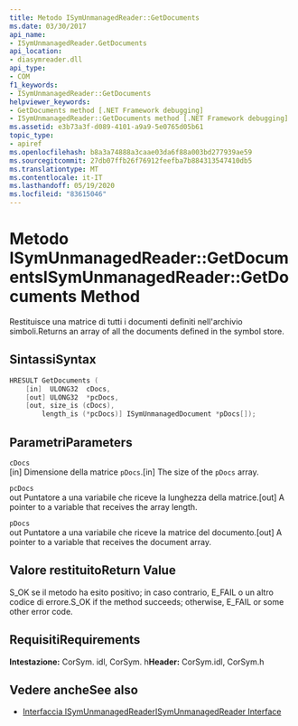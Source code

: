 ```yaml
---
title: Metodo ISymUnmanagedReader::GetDocuments
ms.date: 03/30/2017
api_name:
- ISymUnmanagedReader.GetDocuments
api_location:
- diasymreader.dll
api_type:
- COM
f1_keywords:
- ISymUnmanagedReader::GetDocuments
helpviewer_keywords:
- GetDocuments method [.NET Framework debugging]
- ISymUnmanagedReader::GetDocuments method [.NET Framework debugging]
ms.assetid: e3b73a3f-d089-4101-a9a9-5e0765d05b61
topic_type:
- apiref
ms.openlocfilehash: b8a3a74888a3caae03da6f88a003bd277939ae59
ms.sourcegitcommit: 27db07ffb26f76912feefba7b884313547410db5
ms.translationtype: MT
ms.contentlocale: it-IT
ms.lasthandoff: 05/19/2020
ms.locfileid: "83615046"
---
```

# <a name="isymunmanagedreadergetdocuments-method"></a><span data-ttu-id="70117-102">Metodo ISymUnmanagedReader::GetDocuments</span><span class="sxs-lookup"><span data-stu-id="70117-102">ISymUnmanagedReader::GetDocuments Method</span></span>
<span data-ttu-id="70117-103">Restituisce una matrice di tutti i documenti definiti nell'archivio simboli.</span><span class="sxs-lookup"><span data-stu-id="70117-103">Returns an array of all the documents defined in the symbol store.</span></span>  
  
## <a name="syntax"></a><span data-ttu-id="70117-104">Sintassi</span><span class="sxs-lookup"><span data-stu-id="70117-104">Syntax</span></span>  
  
```cpp  
HRESULT GetDocuments (  
    [in]  ULONG32  cDocs,  
    [out] ULONG32  *pcDocs,  
    [out, size_is (cDocs),  
        length_is (*pcDocs)] ISymUnmanagedDocument *pDocs[]);  
```  
  
## <a name="parameters"></a><span data-ttu-id="70117-105">Parametri</span><span class="sxs-lookup"><span data-stu-id="70117-105">Parameters</span></span>  
 `cDocs`  
 <span data-ttu-id="70117-106">[in] Dimensione della matrice `pDocs`.</span><span class="sxs-lookup"><span data-stu-id="70117-106">[in] The size of the `pDocs` array.</span></span>  
  
 `pcDocs`  
 <span data-ttu-id="70117-107">out Puntatore a una variabile che riceve la lunghezza della matrice.</span><span class="sxs-lookup"><span data-stu-id="70117-107">[out] A pointer to a variable that receives the array length.</span></span>  
  
 `pDocs`  
 <span data-ttu-id="70117-108">out Puntatore a una variabile che riceve la matrice del documento.</span><span class="sxs-lookup"><span data-stu-id="70117-108">[out] A pointer to a variable that receives the document array.</span></span>  
  
## <a name="return-value"></a><span data-ttu-id="70117-109">Valore restituito</span><span class="sxs-lookup"><span data-stu-id="70117-109">Return Value</span></span>  
 <span data-ttu-id="70117-110">S_OK se il metodo ha esito positivo; in caso contrario, E_FAIL o un altro codice di errore.</span><span class="sxs-lookup"><span data-stu-id="70117-110">S_OK if the method succeeds; otherwise, E_FAIL or some other error code.</span></span>  
  
## <a name="requirements"></a><span data-ttu-id="70117-111">Requisiti</span><span class="sxs-lookup"><span data-stu-id="70117-111">Requirements</span></span>  
 <span data-ttu-id="70117-112">**Intestazione:** CorSym. idl, CorSym. h</span><span class="sxs-lookup"><span data-stu-id="70117-112">**Header:** CorSym.idl, CorSym.h</span></span>  
  
## <a name="see-also"></a><span data-ttu-id="70117-113">Vedere anche</span><span class="sxs-lookup"><span data-stu-id="70117-113">See also</span></span>

- [<span data-ttu-id="70117-114">Interfaccia ISymUnmanagedReader</span><span class="sxs-lookup"><span data-stu-id="70117-114">ISymUnmanagedReader Interface</span></span>](isymunmanagedreader-interface.md)

